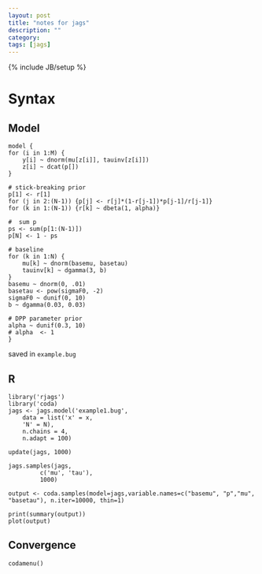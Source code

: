 ```yaml
---
layout: post
title: "notes for jags"
description: ""
category: 
tags: [jags]
---
```

{% include JB/setup %}

# Syntax #

## Model ##

	model {
	for (i in 1:M) {
		y[i] ~ dnorm(mu[z[i]], tauinv[z[i]])
		z[i] ~ dcat(p[])
	}

	# stick-breaking prior
	p[1] <- r[1]
	for (j in 2:(N-1)) {p[j] <- r[j]*(1-r[j-1])*p[j-1]/r[j-1]}
	for (k in 1:(N-1)) {r[k] ~ dbeta(1, alpha)}

	#  sum p
	ps <- sum(p[1:(N-1)])
	p[N] <- 1 - ps

	# baseline
	for (k in 1:N) {
	    mu[k] ~ dnorm(basemu, basetau)
	    tauinv[k] ~ dgamma(3, b)
	}
	basemu ~ dnorm(0, .01)	
	basetau <- pow(sigmaF0, -2)
	sigmaF0 ~ dunif(0, 10)
	b ~ dgamma(0.03, 0.03)

	# DPP parameter prior
	alpha ~ dunif(0.3, 10)
	# alpha  <- 1
	}

saved in `example.bug`

## R ##

	library('rjags')
	library('coda)
	jags <- jags.model('example1.bug',
		data = list('x' = x,
		'N' = N),
		n.chains = 4,
		n.adapt = 100)
 
	update(jags, 1000)
 
	jags.samples(jags,
             c('mu', 'tau'),
             1000)

	output <- coda.samples(model=jags,variable.names=c("basemu", "p","mu", "basetau"), n.iter=10000, thin=1)

	print(summary(output))
	plot(output)

## Convergence ##

	codamenu()
